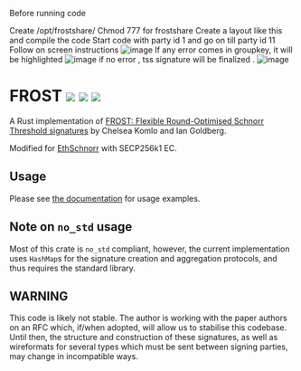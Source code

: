 Before running code 

Create /opt/frostshare/
Chmod 777 for frostshare 
Create a layout like this and compile the code
Start code with party id 1 and go on till party id 11
Follow on screen instructions 
![image](https://github.com/NoorahSmith/Frost-projective/assets/136467640/b9a69bee-8441-44fc-849f-0ef4994f7aec)
If any error comes in groupkey, it will be highlighted
![image](https://github.com/NoorahSmith/Frost-projective/assets/136467640/4d7ecfdc-be93-4652-a326-487156524abb)
if no error , tss signature will be finalized
.
![image](https://github.com/NoorahSmith/Frost-projective/assets/136467640/8d0589d4-cfca-4171-aacf-fe7c3e5f09a0)



# FROST [![](https://img.shields.io/crates/v/frost-dalek.svg)](https://crates.io/crates/frost-dalek) [![](https://docs.rs/frost-dalek/badge.svg)](https://docs.rs/frost-dalek) [![](https://travis-ci.com/github/isislovecruft/frost-dalek.svg?branch=master)](https://travis-ci.org/isislovecruft/frost-dalek)

A Rust implementation of
[FROST: Flexible Round-Optimised Schnorr Threshold signatures](https://eprint.iacr.org/2020/852)
by Chelsea Komlo and Ian Goldberg.

Modified for [EthSchnorr](https://github.com/smartcontractkit/chainlink/blob/v1.0.1/contracts/src/v0.5/dev/SchnorrSECP256K1.sol) with SECP256k1 EC.

## Usage

Please see [the documentation](https://docs.rs/frost-dalek) for usage examples.

## Note on `no_std` usage

Most of this crate is `no_std` compliant, however, the current
implementation uses `HashMap`s for the signature creation and aggregation
protocols, and thus requires the standard library.

## WARNING

This code is likely not stable.  The author is working with the paper authors on
an RFC which, if/when adopted, will allow us to stabilise this codebase.  Until
then, the structure and construction of these signatures, as well as wireformats
for several types which must be sent between signing parties, may change in
incompatible ways.
